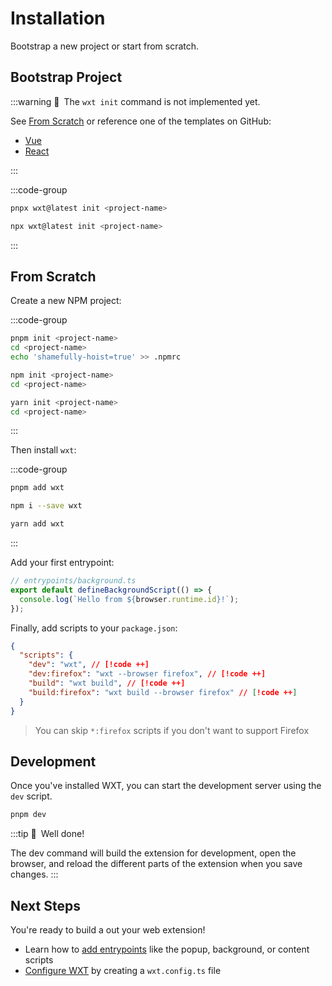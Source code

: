 # Installation

Bootstrap a new project or start from scratch.

## Bootstrap Project

:::warning 🚧&ensp;The `wxt init` command is not implemented yet.

See [From Scratch](#from-scratch) or reference one of the templates on GitHub:

- [Vue](https://github.com/aklinker1/wxt/tree/main/templates/vue)
- [React](https://github.com/aklinker1/wxt/tree/main/templates/react)

:::

:::code-group

```sh [pnpm]
pnpx wxt@latest init <project-name>
```

```sh [npm]
npx wxt@latest init <project-name>
```

:::

## From Scratch

Create a new NPM project:

:::code-group

```sh [pnpm]
pnpm init <project-name>
cd <project-name>
echo 'shamefully-hoist=true' >> .npmrc
```

```sh [npm]
npm init <project-name>
cd <project-name>
```

```sh [yarn]
yarn init <project-name>
cd <project-name>
```

:::

Then install `wxt`:

:::code-group

```sh [pnpm]
pnpm add wxt
```

```sh [npm]
npm i --save wxt
```

```sh [yarn]
yarn add wxt
```

:::

Add your first entrypoint:

```ts
// entrypoints/background.ts
export default defineBackgroundScript(() => {
  console.log(`Hello from ${browser.runtime.id}!`);
});
```

Finally, add scripts to your `package.json`:

```json
{
  "scripts": {
    "dev": "wxt", // [!code ++]
    "dev:firefox": "wxt --browser firefox", // [!code ++]
    "build": "wxt build", // [!code ++]
    "build:firefox": "wxt build --browser firefox" // [!code ++]
  }
}
```

> You can skip `*:firefox` scripts if you don't want to support Firefox

## Development

Once you've installed WXT, you can start the development server using the `dev` script.

```sh
pnpm dev
```

:::tip 🎉&ensp;Well done!

The dev command will build the extension for development, open the browser, and reload the different parts of the extension when you save changes.
:::

## Next Steps

You're ready to build a out your web extension!

- Learn how to [add entrypoints](./entrypoints.md) like the popup, background, or content scripts
- [Configure WXT](./configuration.md) by creating a `wxt.config.ts` file
